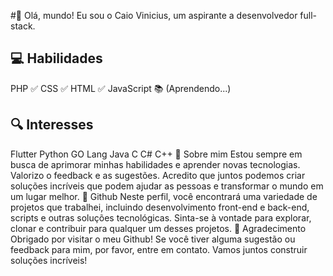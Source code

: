 #👋 Olá, mundo!
Eu sou o Caio Vinicius, um aspirante a desenvolvedor full-stack.

## 💻 Habilidades
PHP ✅
CSS ✅
HTML ✅
JavaScript 📚 (Aprendendo...)
## 🔍 Interesses
Flutter
Python
GO Lang
Java
C
C#
C++
🚀 Sobre mim
Estou sempre em busca de aprimorar minhas habilidades e aprender novas tecnologias.
Valorizo o feedback e as sugestões.
Acredito que juntos podemos criar soluções incríveis que podem ajudar as pessoas e transformar o mundo em um lugar melhor.
📂 Github
Neste perfil, você encontrará uma variedade de projetos que trabalhei, incluindo desenvolvimento front-end e back-end, scripts e outras soluções tecnológicas.
Sinta-se à vontade para explorar, clonar e contribuir para qualquer um desses projetos.
🙏 Agradecimento
Obrigado por visitar o meu Github! Se você tiver alguma sugestão ou feedback para mim, por favor, entre em contato. Vamos juntos construir soluções incríveis!

